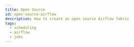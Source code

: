 ```yaml
---
title: Open Source
id: open-source-airflow
description: How to create an open source Airflow fabric
tags:
  - scheduling
  - airflow
  - jobs
---
```

